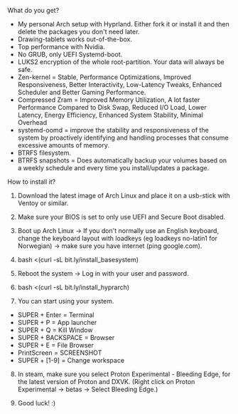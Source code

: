 What do you get?

- My personal Arch setup with Hyprland. Either fork it or install it and then delete the packages you don't need later.
- Drawing-tablets works out-of-the-box.
- Top performance with Nvidia.
- No GRUB, only UEFI Systemd-boot.
- LUKS2 encryption of the whole root-partition. Your data will always be safe.
- Zen-kernel = Stable, Performance Optimizations, Improved Responsiveness, Better Interactivity, Low-Latency Tweaks, Enhanced Scheduler and Better Gaming Performance.
- Compressed Zram = Improved Memory Utilization, A lot faster Performance Compared to Disk Swap, Reduced I/O Load, Lower Latency, Energy Efficiency, Enhanced System Stability, Minimal Overhead
- systemd-oomd = improve the stability and responsiveness of the system by proactively identifying and handling processes that consume excessive amounts of memory.
- BTRFS filesystem.
- BTRFS snapshots = Does automatically backup your volumes based on a weekly schedule and every time you install/updates a package.

How to install it?

1. Download the latest image of Arch Linux and place it on a usb-stick with Ventoy or similar.

2. Make sure your BIOS is set to only use UEFI and Secure Boot disabled.

3. Boot up Arch Linux -> If you don't normally use an English keyboard, change the keyboard layout with loadkeys (eg loadkeys no-latin1 for Norwegian) -> make sure you have internet (ping google.com).

4. bash <(curl -sL bit.ly/install_basesystem)

5. Reboot the system -> Log in with your user and password.

6. bash <(curl -sL bit.ly/install_hyprarch)

7. You can start using your system.

- SUPER + Enter = Terminal 
- SUPER + P = App launcher 
- SUPER + Q = Kill Window
- SUPER + BACKSPACE = Browser 
- SUPER + E = File Browser 
- PrintScreen = SCREENSHOT 
- SUPER + [1-9] = Change workspace

8. In steam, make sure you select Proton Experimental - Bleeding Edge, for the latest version of Proton and DXVK. (Right click on Proton Experimental -> betas -> Select Bleeding Edge.)
   
9. Good luck! :)
